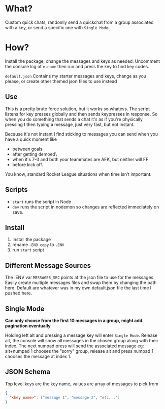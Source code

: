 # What?

Custom quick chats, randomly send a quickchat from a group associated with a key, or send a specific one with `Single Mode`.

# How?

Install the package, change the messages and keys as needed. Uncomment the console log of `e.name` then run and press the key to find key codes.

`default.json` Contains my starter messages and keys, change as you please, or create other themed json files to use instead

## Use

This is a pretty brute force solution, but it works so whatevs. The script listens for key presses globally and then sends keypresses in response. So when you do something that sends a chat it's as if you're physically pressing t then typing a message, just very fast, but not instant.

Because it's not instant I find sticking to messages you can send when you have a quick moment like

- between goals
- after getting demoed\
- when it's 7-0 and both your teammates are AFK, but neither will FF
- before kick off.

You know, standard Rocket League situations when time isn't important.

## Scripts

- `start` runs the script in Node
- `dev` runs the script in nodemon so changes are reflected immediately on save.

## Install

1. Install the package
2. rename `.END copy` to `.ENV`
3. run `start` script

## Different Message Sources

The .ENV var `MESSAGES_SRC` points at the json file to use for the messages. Easily create multiple messages files and swap them by changing the path here. Default are whatever was in my own default.json file the last time I pushed here.

## Single Mode

**Can only choose from the first 10 messages in a group, might add pagination eventually**

Holding left alt and pressing a message key will enter `Single Mode`. Release alt, the console will show all messages in the chosen group along with their index. The next numpad press will send the associated message
eg: alt+numpad 1 chooses the "sorry" group, release alt and press numpad 1 chooses the message at index 1.

## JSON Schema

Top level keys are the key name, values are array of messages to pick from

```json
{
  "<key name>": ["message 1", "message 2", "etc..."]
}
```
